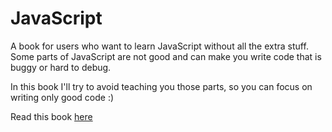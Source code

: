 # JavaScript

A book for users who want to learn JavaScript without all the extra stuff. Some parts of JavaScript are not good and can make you write code that is buggy or hard to debug.

In this book I'll try to avoid teaching you those parts, so you can focus on writing only good code :)

Read this book [here](https://js-book.mjolnirmedia.now.sh/)
